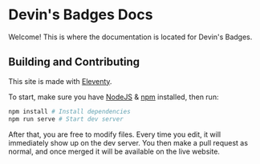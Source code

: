 # Devin's Badges Docs

Welcome! This is where the documentation is located for Devin's Badges.

## Building and Contributing

This site is made with [Eleventy](https://github.com/11ty/eleventy).

To start, make sure you have [NodeJS](https://nodejs.org/en/download/package-manager/) & [npm](https://docs.npmjs.com/downloading-and-installing-node-js-and-npm) installed, then run:

```zsh
npm install # Install dependencies
npm run serve # Start dev server
```

After that, you are free to modify files. Every time you edit, it will immediately show up on the dev server. You then make a pull request as normal, and once merged it will be available on the live website.
